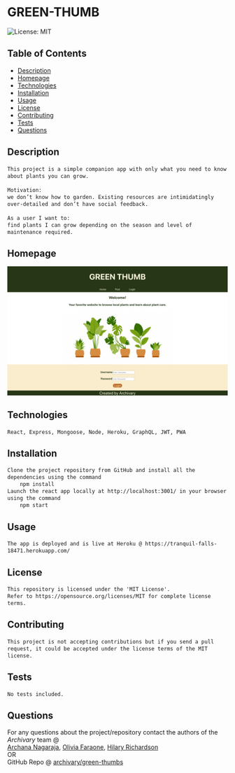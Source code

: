 # GREEN-THUMB

![License: MIT](https://img.shields.io/badge/License-MIT-yellow.svg)

## Table of Contents

- [Description](#description)
- [Homepage](#homepage)
- [Technologies](#technologies)
- [Installation](#installation)
- [Usage](#usage)
- [License](#license)
- [Contributing](#contributing)
- [Tests](#tests)
- [Questions](#questions)

## Description

    This project is a simple companion app with only what you need to know about plants you can grow.

    Motivation:
    we don’t know how to garden. Existing resources are intimidatingly over-detailed and don’t have social feedback.

    As a user I want to:
    find plants I can grow depending on the season and level of maintenance required.

## Homepage

![Screenshot](./client/src/assets/homepage-screenshot.png)

## Technologies

    React, Express, Mongoose, Node, Heroku, GraphQL, JWT, PWA

## Installation

    Clone the project repository from GitHub and install all the dependencies using the command
        npm install
    Launch the react app locally at http://localhost:3001/ in your browser using the command
        npm start

## Usage

    The app is deployed and is live at Heroku @ https://tranquil-falls-18471.herokuapp.com/

## License

    This repository is licensed under the 'MIT License'.
    Refer to https://opensource.org/licenses/MIT for complete license terms.

## Contributing

    This project is not accepting contributions but if you send a pull request, it could be accepted under the license terms of the MIT license.

## Tests

    No tests included.

## Questions

For any questions about the project/repository contact the authors of the _Archivary_ team @  
[Archana Nagaraja](https://github.com/archana-nagaraj),
[Olivia Faraone](https://github.com/oliviafaraone),
[Hilary Richardson](https://github.com/hlry) </br> OR </br>
GitHub Repo @ [archivary/green-thumbs](https://github.com/Archivary/green-thumbs)
